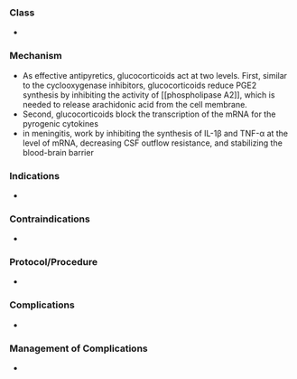 ### Class 
- 

### Mechanism
- As effective antipyretics, glucocorticoids act at two levels. First, similar to the cyclooxygenase inhibitors, glucocorticoids reduce PGE2 synthesis by inhibiting the activity of [[phospholipase A2]], which is needed to release arachidonic acid from the cell membrane. 
- Second, glucocorticoids block the transcription of the mRNA for the pyrogenic cytokines
- in meningitis, work by inhibiting the synthesis of IL-1β and TNF-α at the level of mRNA, decreasing CSF outflow resistance, and stabilizing the blood-brain barrier

### Indications
- 

### Contraindications
- 

### Protocol/Procedure
- 

### Complications
- 

### Management of Complications
- 

